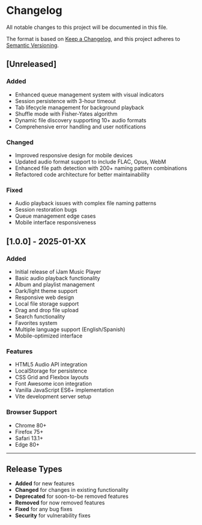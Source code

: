 # Changelog

All notable changes to this project will be documented in this file.

The format is based on [Keep a Changelog](https://keepachangelog.com/en/1.0.0/),
and this project adheres to [Semantic Versioning](https://semver.org/spec/v2.0.0.html).

## [Unreleased]

### Added
- Enhanced queue management system with visual indicators
- Session persistence with 3-hour timeout
- Tab lifecycle management for background playback
- Shuffle mode with Fisher-Yates algorithm
- Dynamic file discovery supporting 10+ audio formats
- Comprehensive error handling and user notifications

### Changed
- Improved responsive design for mobile devices
- Updated audio format support to include FLAC, Opus, WebM
- Enhanced file path detection with 200+ naming pattern combinations
- Refactored code architecture for better maintainability

### Fixed
- Audio playback issues with complex file naming patterns
- Session restoration bugs
- Queue management edge cases
- Mobile interface responsiveness

## [1.0.0] - 2025-01-XX

### Added
- Initial release of iJam Music Player
- Basic audio playback functionality
- Album and playlist management
- Dark/light theme support
- Responsive web design
- Local file storage support
- Drag and drop file upload
- Search functionality
- Favorites system
- Multiple language support (English/Spanish)
- Mobile-optimized interface

### Features
- HTML5 Audio API integration
- LocalStorage for persistence
- CSS Grid and Flexbox layouts
- Font Awesome icon integration
- Vanilla JavaScript ES6+ implementation
- Vite development server setup

### Browser Support
- Chrome 80+
- Firefox 75+ 
- Safari 13.1+
- Edge 80+

---

## Release Types

- **Added** for new features
- **Changed** for changes in existing functionality
- **Deprecated** for soon-to-be removed features
- **Removed** for now removed features
- **Fixed** for any bug fixes
- **Security** for vulnerability fixes
